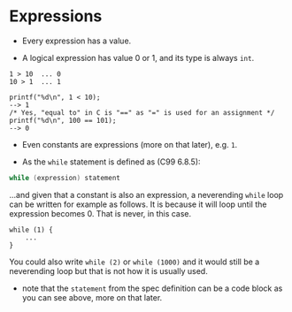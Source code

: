 # Expressions

- Every expression has a value.

- A logical expression has value 0 or 1, and its type is always `int`.

```
1 > 10	... 0
10 > 1	... 1

printf("%d\n", 1 < 10);
--> 1
/* Yes, "equal to" in C is "==" as "=" is used for an assignment */
printf("%d\n", 100 == 101);
--> 0
```

- Even constants are expressions (more on that later), e.g. `1`.

- As the `while` statement is defined as (C99 6.8.5):

```C
while (expression) statement
```

...and given that a constant is also an expression, a neverending `while` loop
can be written for example as follows.  It is because it will loop until the
expression becomes 0.  That is never, in this case.

```
while (1) {
	...
}
```

You could also write `while (2)` or `while (1000)` and it would still be a
neverending loop but that is not how it is usually used.

- note that the `statement` from the spec definition can be a code block as you
  can see above, more on that later.
